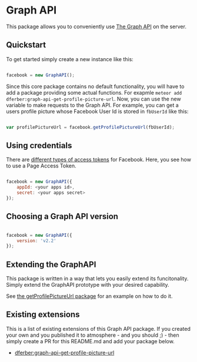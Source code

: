 # Graph API

This package allows you to conveniently use [The Graph API](https://developers.facebook.com/docs/graph-api) on the server.


## Quickstart

To get started simply create a new instance like this:

```js

facebook = new GraphAPI();

```

Since this core package contains no default functionality, you will have to add a package providing some actual functions.
For exapmle `meteor add dferber:graph-api-get-profile-picture-url`.
Now, you can use the new variable to make requests to the Graph API.
For example, you can get a users profile picture whose Facebook User Id is stored in `fbUserId` like this:

```js

var profilePictureUrl = facebook.getProfilePictureUrl(fbUserId);

```


## Using credentials

There are [different types of access tokens](https://developers.facebook.com/docs/facebook-login/access-tokens) for Facebook.
Here, you see how to use a Page Access Token.

```js

facebook = new GraphAPI({
	appId: <your apps id>,
	secret: <your apps secret>
});

```

## Choosing a Graph API version

```js

facebook = new GraphAPI({
	version: 'v2.2'
});

```


## Extending the GraphAPI

This package is written in a way that lets you easily extend its funcitonality.
Simply extend the GraphAPI prototype with your desired capability.

See [the getProfilePictureUrl package](https://github.com/dferber90/meteor-graph-api-get-profile-picture-url)
for an example on how to do it.


## Existing extensions

This is a list of existing extensions of this Graph API package.
If you created your own and you published it to atmosphere - and you should ;) - then
simply create a PR for this README.md and add your package below.


* [dferber:graph-api-get-profile-picture-url](https://github.com/dferber90/meteor-graph-api-get-profile-picture-url)
